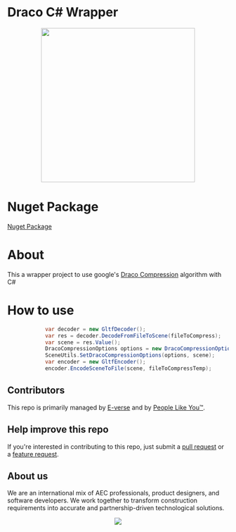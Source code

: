 # Draco C# Wrapper

<p align="center">
<img width="350px"  src="https://s3.amazonaws.com/everse.assets/GithubReadme/draco3d-vert.svg" />
</p>

# Nuget Package
[Nuget Package](https://www.nuget.org/packages/Draco_transcoder)

# About
This a wrapper project to use google's [Draco Compression](https://github.com/google/draco) algorithm with C#

# How to use

```C#
            var decoder = new GltfDecoder();
            var res = decoder.DecodeFromFileToScene(fileToCompress);
            var scene = res.Value();
            DracoCompressionOptions options = new DracoCompressionOptions();
            SceneUtils.SetDracoCompressionOptions(options, scene);
            var encoder = new GltfEncoder();
            encoder.EncodeSceneToFile(scene, fileToCompressTemp);
```

## Contributors
This repo is primarily managed by [E-verse](https://www.e-verse.co/) and by [People Like You™](https://github.com/EverseDevelopment/DracoWrapper/pulse).

## Help improve this repo
If you're interested in contributing to this repo, just submit a [pull request](https://github.com/EverseDevelopment/DracoWrapper/pulls) or a [feature request](https://github.com/EverseDevelopment/DracoWrapper/issues).

## About us ##

We are an international mix of AEC professionals, product designers, and software developers. We work together to transform construction requirements into accurate and partnership-driven technological solutions.

<p align="center">
    <a href="https://www.e-verse.com/">
    <img src="https://s3.amazonaws.com/everse.assets/GithubReadme/e-verse_logo_no+slogan.jpg" align="center">
    </a>
</p>

